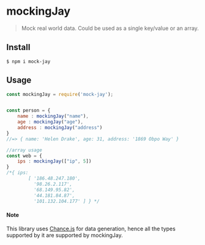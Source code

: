 # mockingJay

> Mock real world data. Could be used as a single key/value or an array.


## Install

```
$ npm i mock-jay
```


## Usage

```js
const mockingJay = require('mock-jay');


const person = {
	name : mockingJay("name"),
	age : mockingJay("age"),
	address : mockingJay("address")
}
//=> { name: 'Helen Drake', age: 31, address: '1869 Obpo Way' }

//array usage
const web = {
	ips : mockingJay(["ip", 5])
}
/*{ ips: 
        [ '186.48.247.180',
          '98.26.2.117',
          '68.149.95.82',
          '44.181.84.87',
          '101.132.104.177' ] } */
```

#### Note
This library uses [Chance.js](http://chancejs.com/) for data generation, hence all the types supported by it are supported by mockingJay.
